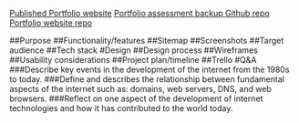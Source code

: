 [Published Portfolio website](https://kenshufr.github.io/)
[Portfolio assessment backup Github repo](https://github.com/kenshufr/portfolio-assessment)
[Portfolio website repo](https://github.com/kenshufr/kenshufr.github.io)

##Purpose
##Functionality/features
##Sitemap
##Screenshots
##Target audience
##Tech stack
#Design
##Design process
##Wireframes
##Usability considerations
##Project plan/timeline
##Trello
#Q&A
###Describe key events in the development of the internet from the 1980s to today.
###Define and describes the relationship between fundamental aspects of the internet such as: domains, web servers, DNS, and web browsers.
###Reflect on one aspect of the development of internet technologies and how it has contributed to the world today.
